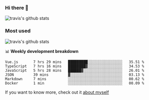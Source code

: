 ### Hi there 👋

<!--
**HondryTravis/HondryTravis** is a ✨ _special_ ✨ repository because its `README.md` (this file) appears on your GitHub profile.

Here are some ideas to get you started:

- 🔭 I’m currently working on ...
- 🌱 I’m currently learning ...
- 👯 I’m looking to collaborate on ...
- 🤔 I’m looking for help with ...
- 💬 Ask me about ...
- 📫 How to reach me: ...
- 😄 Pronouns: ...
- ⚡ Fun fact: ...
-->

![travis's github stats](https://github-readme-stats.vercel.app/api?username=HondryTravis&hide=stars)
### Most used
![travis's github stats](https://github-readme-stats.anuraghazra1.vercel.app/api/top-langs/?username=HondryTravis&layout=compact&hide_title=true)

📊 **Weekly development breakdown**

<!--START_SECTION:waka-->

```text
Vue.js       7 hrs 29 mins   █████████░░░░░░░░░░░░░░░░   35.51 %
TypeScript   7 hrs 16 mins   ████████▓░░░░░░░░░░░░░░░░   34.53 %
JavaScript   5 hrs 28 mins   ██████▓░░░░░░░░░░░░░░░░░░   26.01 %
JSON         39 mins         ▓░░░░░░░░░░░░░░░░░░░░░░░░   03.13 %
Markdown     7 mins          ░░░░░░░░░░░░░░░░░░░░░░░░░   00.62 %
Docker       1 min           ░░░░░░░░░░░░░░░░░░░░░░░░░   00.09 %
```

<!--END_SECTION:waka-->

If you want to know more, check out it [about myself](https://hondrytravis.github.io/)
